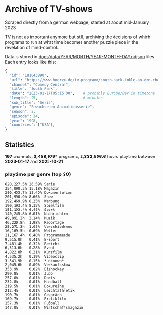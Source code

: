 # Archive of TV-shows

Scraped directly from a german webpage, started at about mid-January 2023.

TV is not as important anymore but still, archiving the decisions of which programs to run at what time
becomes another puzzle piece in the revelation of mind-control.. 

Data is stored in [docs/data/YEAR/MONTH/YEAR-MONTH-DAY.ndjson](docs/data/) files. 
Each entry looks like this:

```python
{
  "id": "181043890", 
  "url": "https://www.hoerzu.de/tv-programm/south-park-kohle-an-den-chefkoch/bid_181043890/", 
  "channel": "Comedy Central", 
  "title": "South Park", 
  "date": "2023-01-17T05:15:00",    # probably Europe/Berlin timezone 
  "length": 25,                     # minutes 
  "sub_title": "Serie", 
  "genre": "Erwachsenen-Animationsserie", 
  "season": 2, 
  "episode": 14, 
  "year": 1998, 
  "countries": ["USA"],
}
```

## Statistics

**197** channels, **3,458,979*** programs, **2,332,506.6** hours playtime between **2023-01-17** and **2025-10-21**


### playtime per genre (top 30)

    620,227.5h 26.59% Serie
    354,090.3h 15.18% Magazin
    290,455.7h 12.45% Dokumentation
    201,990.9h 8.66%  Show
    192,469.9h 8.25%  Werbung
    190,193.4h 8.15%  Spielfilm
    151,193.4h 6.48%  Sport
    140,245.8h 6.01%  Nachrichten
    49,891.2h  2.14%  Musik
    46,220.8h  1.98%  Reportage
    25,271.3h  1.08%  Verschiedenes
    16,169.5h  0.69%  Wetter
    11,167.4h  0.48%  Programmende
    9,515.0h   0.41%  E-Sport
    7,481.4h   0.32%  Bericht
    6,513.6h   0.28%  Event
    4,822.8h   0.21%  Kurzfilm
    4,535.2h   0.19%  Videoclip
    3,541.9h   0.15%  *unknown*
    2,045.6h   0.09%  Verkaufsshow
    353.9h     0.02%  Eishockey
    299.8h     0.01%  Judo
    257.0h     0.01%  Darts
    232.8h     0.01%  Handball
    219.5h     0.01%  Dokureihe
    212.4h     0.01%  Leichtathletik
    190.7h     0.01%  Gespräch
    169.7h     0.01%  Erotikfilm
    157.3h     0.01%  Fußball
    147.0h     0.01%  Wirtschaftsmagazin
